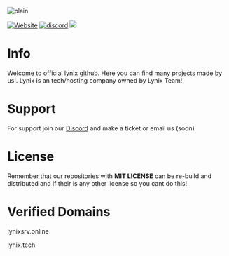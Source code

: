 ![plain](https://blogger.googleusercontent.com/img/b/R29vZ2xl/AVvXsEh1hpFPbEGg3O5oOnfZQnULvBHkpyNwEZUyEoK6WKX1MDxyQqY1VyvtcQDap_OCc3Ww8AZSg5o736dgUDt0U9ktA06Cm86r-m64h1CxrMsFMM3d0_3LCsmGGkaNzl94cia-CAMp2_5AjT7l7HhcpNetOJabarvguptqTsp_7t3TxpKP6jvP_3-3A12MM_i2/s493/20240725_182214.png)
   <p align="center"> 

  <a href="https://lynixsrv.online"><img alt="Website" src="https://img.shields.io/website?down_color=lightred&down_message=Offline&label=Website&up_color=blue&up_message=Online&url=https://lynixsrv.online"></a>
 <a href="https://discord.com/invite/h8TM9M7FTe"><img src="https://img.shields.io/discord/1264100847839739965?color=green&label=Discord&logo=HolaClient&logoColor=blue" alt="discord" /></a>
<img src="https://komarev.com/ghpvc/?username=OpenSourceLynix&color=red">

# Info
Welcome to official lynix github. Here you can find many projects made by us!. Lynix is an tech/hosting company owned by Lynix Team!

# Support
For support join our [Discord](https://discord.gg/x494fQjhum/) and make a ticket or email us (soon)

# License
Remember that our repositories with **MIT LICENSE** can be re-build and distributed and if their is any other license so you cant do this!

# Verified Domains
lynixsrv.online

lynix.tech
